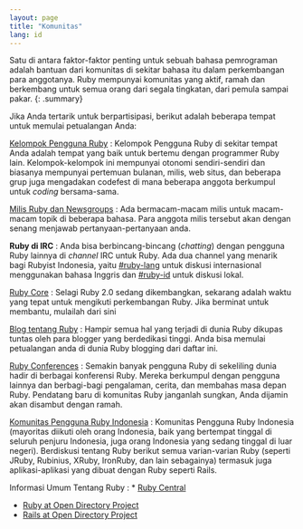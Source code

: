 ```yaml
---
layout: page
title: "Komunitas"
lang: id
---
```


Satu di antara faktor-faktor penting untuk sebuah bahasa pemrograman
adalah bantuan dari komunitas di sekitar bahasa itu dalam perkembangan
para anggotanya. Ruby mempunyai komunitas yang aktif, ramah dan
berkembang untuk semua orang dari segala tingkatan, dari pemula sampai
pakar.
{: .summary}

Jika Anda tertarik untuk berpartisipasi, berikut adalah beberapa tempat
untuk memulai petualangan Anda:

[Kelompok Pengguna Ruby](user-groups/)
: Kelompok Pengguna Ruby di sekitar tempat Anda adalah tempat yang baik
  untuk bertemu dengan programmer Ruby lain. Kelompok-kelompok ini
  mempunyai otonomi sendiri-sendiri dan biasanya mempunyai pertemuan
  bulanan, milis, web situs, dan beberapa grup juga mengadakan codefest
  di mana beberapa anggota berkumpul untuk *coding* bersama-sama.

[Milis Ruby dan Newsgroups](mailing-lists/)
: Ada bermacam-macam milis untuk macam-macam topik di beberapa bahasa.
  Para anggota milis tersebut akan dengan senang menjawab
  pertanyaan-pertanyaan anda.

**Ruby di IRC**
: Anda bisa berbincang-bincang (*chatting*) dengan pengguna Ruby lainnya
  di *channel* IRC untuk Ruby. Ada dua channel yang menarik bagi Rubyist
  Indonesia, yaitu [#ruby-lang](irc://irc.freenode.net/ruby-lang) untuk
  diskusi internasional menggunakan bahasa Inggris dan
  [#ruby-id](irc://irc.freenode.net/ruby-id) untuk diskusi lokal.

[Ruby Core](ruby-core/)
: Selagi Ruby 2.0 sedang dikembangkan, sekarang adalah waktu yang tepat
  untuk mengikuti perkembangan Ruby. Jika berminat untuk membantu,
  mulailah dari sini

[Blog tentang Ruby](weblogs/)
: Hampir semua hal yang terjadi di dunia Ruby dikupas tuntas oleh para
  blogger yang berdedikasi tinggi. Anda bisa memulai petualangan anda di
  dunia Ruby blogging dari daftar ini.

[Ruby Conferences](conferences/)
: Semakin banyak pengguna Ruby di sekeliling dunia hadir di berbagai
  konferensi Ruby. Mereka berkumpul dengan pengguna lainnya dan
  berbagi-bagi pengalaman, cerita, dan membahas masa depan Ruby.
  Pendatang baru di komunitas Ruby janganlah sungkan, Anda dijamin akan
  disambut dengan ramah.

[Komunitas Pengguna Ruby Indonesia][2]
: Komunitas Pengguna Ruby Indonesia (mayoritas diikuti oleh orang
  Indonesia, baik yang bertempat tinggal di seluruh penjuru Indonesia,
  juga orang Indonesia yang sedang tinggal di luar negeri). Berdiskusi
  tentang Ruby berikut semua varian-varian Ruby (seperti JRuby,
  Rubinius, XRuby, IronRuby, dan lain sebagainya) termasuk juga
  aplikasi-aplikasi yang dibuat dengan Ruby seperti Rails.

Informasi Umum Tentang Ruby
: * [Ruby Central][3]
  * [Ruby at Open Directory Project][4]
  * [Rails at Open Directory Project][5]



[2]: http://tech.groups.yahoo.com/group/id-ruby/
[3]: http://rubycentral.org/
[4]: http://dmoz.org/Computers/Programming/Languages/Ruby/
[5]: http://dmoz.org/Computers/Programming/Languages/Ruby/Software/Rails/
